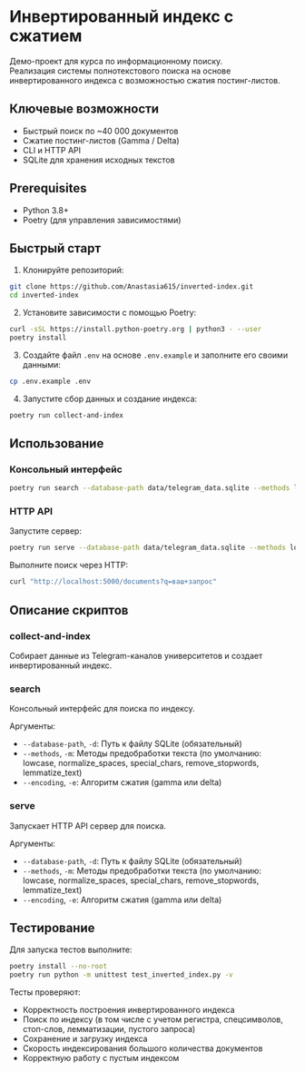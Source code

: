 # Инвертированный индекс с сжатием

Демо-проект для курса по информационному поиску.  
Реализация системы полнотекстового поиска на основе инвертированного индекса с возможностью сжатия постинг-листов.

## Ключевые возможности

- Быстрый поиск по ~40 000 документов  
- Сжатие постинг-листов (Gamma / Delta)  
- CLI и HTTP API  
- SQLite для хранения исходных текстов  

## Prerequisites

- Python 3.8+
- Poetry (для управления зависимостями)

## Быстрый старт

1. Клонируйте репозиторий:
```bash
git clone https://github.com/Anastasia615/inverted-index.git
cd inverted-index
```

2. Установите зависимости с помощью Poetry:
```bash
curl -sSL https://install.python-poetry.org | python3 - --user
poetry install
```

3. Создайте файл `.env` на основе `.env.example` и заполните его своими данными:
```bash
cp .env.example .env
```

4. Запустите сбор данных и создание индекса:
```bash
poetry run collect-and-index
```

## Использование

### Консольный интерфейс

```bash
poetry run search --database-path data/telegram_data.sqlite --methods lowcase normalize_spaces special_chars remove_stopwords lemmatize_text "ваш запрос"
```

### HTTP API

Запустите сервер:
```bash
poetry run serve --database-path data/telegram_data.sqlite --methods lowcase normalize_spaces special_chars remove_stopwords lemmatize_text
```

Выполните поиск через HTTP:
```bash
curl "http://localhost:5000/documents?q=ваш+запрос"
```

## Описание скриптов

### collect-and-index
Собирает данные из Telegram-каналов университетов и создает инвертированный индекс.

### search
Консольный интерфейс для поиска по индексу.

Аргументы:
- `--database-path`, `-d`: Путь к файлу SQLite (обязательный)
- `--methods`, `-m`: Методы предобработки текста (по умолчанию: lowcase, normalize_spaces, special_chars, remove_stopwords, lemmatize_text)
- `--encoding`, `-e`: Алгоритм сжатия (gamma или delta)

### serve
Запускает HTTP API сервер для поиска.

Аргументы:
- `--database-path`, `-d`: Путь к файлу SQLite (обязательный)
- `--methods`, `-m`: Методы предобработки текста (по умолчанию: lowcase, normalize_spaces, special_chars, remove_stopwords, lemmatize_text)
- `--encoding`, `-e`: Алгоритм сжатия (gamma или delta)

## Тестирование

Для запуска тестов выполните:

```bash
poetry install --no-root
poetry run python -m unittest test_inverted_index.py -v
```

Тесты проверяют:
- Корректность построения инвертированного индекса
- Поиск по индексу (в том числе с учетом регистра, спецсимволов, стоп-слов, лемматизации, пустого запроса)
- Сохранение и загрузку индекса
- Скорость индексирования большого количества документов
- Корректную работу с пустым индексом


